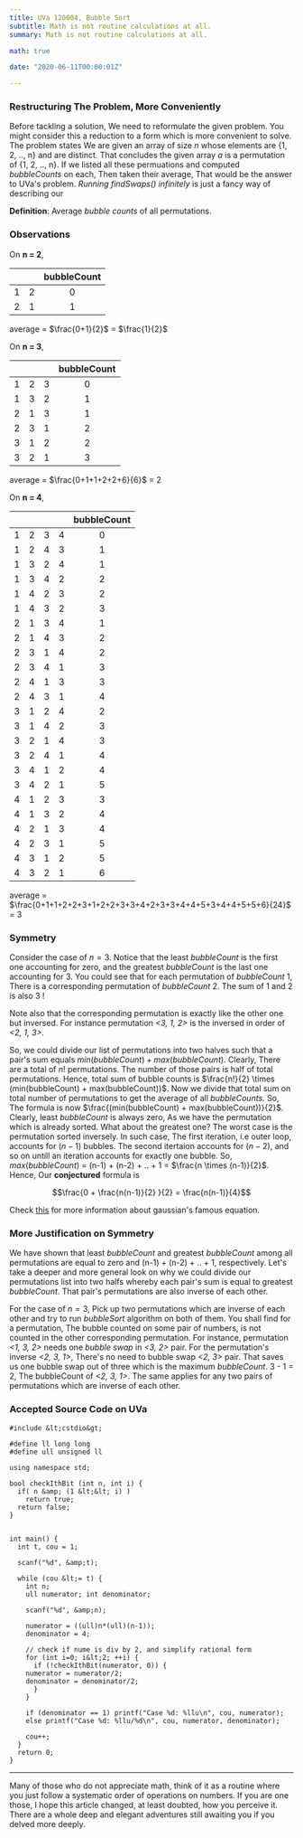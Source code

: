 ```yaml
---
title: UVa 120004, Bubble Sort
subtitle: Math is not routine calculations at all.
summary: Math is not routine calculations at all.

math: true

date: "2020-06-11T00:00:01Z"

---
```


### Restructuring The Problem, More Conveniently
Before tackling a solution, We need to reformulate the given problem. You might consider this a reduction to a form which is more convenient to solve. The problem states We are given an array of size _n_ whose elements are {1, 2, .., n} and are distinct. That concludes the given array _a_ is a permutation of {1, 2, .., n}. If we listed all these permuations and computed _bubbleCounts_ on each, Then taken their average, That would be the answer to UVa's problem. _Running findSwaps() infinitely_ is just a fancy way of describing our

**Definition**: Average _bubble counts_ of all permutations.

### Observations

On **n = 2**,

|   |   | bubbleCount |
| - | - | :-: |
| 1 | 2 |  0  |
| 2 | 1 |  1  |

average = $\frac{0+1}{2}$ = $\frac{1}{2}$

On **n = 3**,

|   |   |   | bubbleCount  |
| - | - | - | :-: |
| 1 | 2 | 3 | 0 |
| 1 | 3 | 2 | 1 |
| 2 | 1 | 3 | 1 |
| 2 | 3 | 1 | 2 |
| 3 | 1 | 2 | 2 |
| 3 | 2 | 1 | 3 |

average = $\frac{0+1+1+2+2+6}{6}$ = 2

On **n = 4**,

|   |   |   |   | bubbleCount  |
| - | - | - | - | :-:       |
| 1 | 2 | 3 | 4 | 0 |
| 1 | 2 | 4 | 3 | 1 |
| 1 | 3 | 2 | 4 | 1 |
| 1 | 3 | 4 | 2 | 2 |
| 1 | 4 | 2 | 3 | 2 |
| 1 | 4 | 3 | 2 | 3 |
| 2 | 1 | 3 | 4 | 1 |
| 2 | 1 | 4 | 3 | 2 |
| 2 | 3 | 1 | 4 | 2 |
| 2 | 3 | 4 | 1 | 3 |
| 2 | 4 | 1 | 3 | 3 |
| 2 | 4 | 3 | 1 | 4 |
| 3 | 1 | 2 | 4 | 2 |
| 3 | 1 | 4 | 2 | 3 |
| 3 | 2 | 1 | 4 | 3 |
| 3 | 2 | 4 | 1 | 4 |
| 3 | 4 | 1 | 2 | 4 |
| 3 | 4 | 2 | 1 | 5 |
| 4 | 1 | 2 | 3 | 3 |
| 4 | 1 | 3 | 2 | 4 |
| 4 | 2 | 1 | 3 | 4 |
| 4 | 2 | 3 | 1 | 5 |
| 4 | 3 | 1 | 2 | 5 |
| 4 | 3 | 2 | 1 | 6 |

average = $\frac{0+1+1+2+2+3+1+2+2+3+3+4+2+3+3+4+4+5+3+4+4+5+5+6}{24}$ = 3

### Symmetry
Consider the case of $n=3$. Notice that the least _bubbleCount_ is the first one accounting for zero, and the greatest _bubbleCount_ is the last one accounting for 3. You could see that for each permutation of _bubbleCount_ 1, There is a corresponding permutation of _bubbleCount_ 2. The sum of 1 and 2 is also 3 !

Note also that the corresponding permutation is exactly like the other one but inversed. For instance permutation _&lt;3, 1, 2&gt;_ is the inversed in order of _&lt;2, 1, 3&gt;_.

So, we could divide our list of permutations into two halves such that a pair's sum equals $min(bubbleCount) + max(bubbleCount)$. Clearly, There are a total of $n!$ permutations. The number of those pairs is half of total permutations. Hence, total sum of bubble counts is $\frac{n!}{2} \times (min(bubbleCount) + max(bubbleCount))$. Now we divide that total sum on total number of permutations to get the average of all _bubbleCounts_. So, The formula is now $\frac{(min(bubbleCount) + max(bubbleCount))}{2}$.  Clearly, least _bubbleCount_ is always zero, As we have the permutation which is already sorted. What about the greatest one? The worst case is the permutation sorted inversely. In such case, The first iteration, i.e outer loop, accounts for $(n-1)$ bubbles. The second itertaion accounts for $(n-2)$, and so on untill an iteration accounts for exactly one bubble. So, $max(bubbleCount)$ = (n-1) + (n-2) + .. + 1 = $\frac{n \times (n-1)}{2}$. Hence, Our **conjectured** formula is

$$\frac{0 + \frac{n(n-1)}{2} }{2} = \frac{n(n-1)}{4}$$

Check [this](https://en.wikipedia.org/wiki/Carl_Friedrich_Gauss#Anecdotes) for more information about gaussian's famous equation.

### More Justification on Symmetry
We have shown that least _bubbleCount_ and greatest _bubbleCount_ among all permutations are equal to zero and (n-1) + (n-2) + .. + 1, respectively. Let's take a deeper and more general look on why we could divide our permutations list into two halfs whereby each pair's sum is equal to greatest _bubbleCount_. That pair's permutations are also inverse of each other.

For the case of $n=3$, Pick up two permutations which are inverse of each other and try to run _bubbleSort_ algorithm on both of them. You shall find for a permutation, The bubble counted on some pair of numbers, is not counted in the other corresponding permutation. For instance, permutation _&lt;1, 3, 2&gt;_ needs one _bubble swap_ in _&lt;3, 2&gt;_ pair. For the permutation's inverse _&lt;2, 3, 1&gt;_, There's no need to bubble swap _&lt;2, 3&gt;_ pair. That saves us one bubble swap out of three which is the maximum _bubbleCount_. 3 - 1 = 2, The bubbleCount of _&lt;2, 3, 1&gt;_. The same applies for any two pairs of permutations which are inverse of each other.

### Accepted Source Code on UVa
```
#include &lt;cstdio&gt;

#define ll long long
#define ull unsigned ll

using namespace std;

bool checkIthBit (int n, int i) {
  if( n &amp; (1 &lt;&lt; i) )
    return true;
  return false;
}


int main() {
  int t, cou = 1;

  scanf("%d", &amp;t);

  while (cou &lt;= t) {
    int n;
    ull numerator; int denominator;

    scanf("%d", &amp;n);

    numerator = ((ull)n*(ull)(n-1));
    denominator = 4;

    // check if nume is div by 2, and simplify rational form
    for (int i=0; i&lt;2; ++i) {
      if (!checkIthBit(numerator, 0)) {
	numerator = numerator/2;
	denominator = denominator/2;
      }
    }

    if (denominator == 1) printf("Case %d: %llu\n", cou, numerator);
    else printf("Case %d: %llu/%d\n", cou, numerator, denominator);

    cou++;
  }
  return 0;
}
```

___

Many of those who do not appreciate math, think of it as a routine where you just follow a systematic order of operations on numbers. If you are one those, I hope this article changed, at least doubted, how you perceive it. There are a whole deep and elegant adventures still awaiting you if you delved more deeply.
</pre></body></html>
